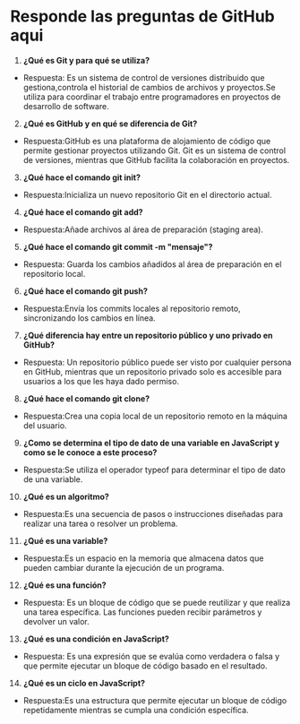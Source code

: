 # Responde las preguntas de GitHub aqui

1. **¿Qué es Git y para qué se utiliza?**
- Respuesta: Es un sistema de control de versiones distribuido que gestiona,controla el historial de cambios de archivos y proyectos.Se utiliza para coordinar el trabajo entre programadores en proyectos de desarrollo de software.
2. **¿Qué es GitHub y en qué se diferencia de Git?**
- Respuesta:GitHub es una plataforma de alojamiento de código que permite gestionar proyectos utilizando Git. Git es un sistema de control de versiones, mientras que GitHub facilita la colaboración en proyectos.

3. **¿Qué hace el comando git init?**
- Respuesta:Inicializa un nuevo repositorio Git en el directorio actual.

4. **¿Qué hace el comando git add?**
- Respuesta:Añade archivos al área de preparación (staging area).

5. **¿Qué hace el comando git commit -m "mensaje"?**
- Respuesta: Guarda los cambios añadidos al área de preparación en el repositorio local.
6. **¿Qué hace el comando git push?**
- Respuesta:Envía los commits locales al repositorio remoto, sincronizando los cambios en línea.


7. **¿Qué diferencia hay entre un repositorio público y uno privado en GitHub?**
- Respuesta: Un repositorio público puede ser visto por cualquier persona en GitHub, mientras que un repositorio privado solo es accesible para usuarios a los que les haya dado permiso.


8. **¿Qué hace el comando git clone?**
- Respuesta:Crea una copia local de un repositorio remoto en la máquina del usuario.


9. **¿Como se determina el tipo de dato de una variable en JavaScript y como se le conoce a este proceso?**
- Respuesta:Se utiliza el operador typeof para determinar el tipo de dato de una variable.

10. **¿Qué es un algoritmo?**
- Respuesta:Es una secuencia de pasos o instrucciones diseñadas para realizar una tarea o resolver un problema.



11. **¿Qué es una variable?**
- Respuesta:Es un espacio en la memoria que almacena datos que pueden cambiar durante la ejecución de un programa.

12. **¿Qué es una función?**
- Respuesta: Es un bloque de código que se puede reutilizar y que realiza una tarea específica. Las funciones pueden recibir parámetros y devolver un valor.

13. **¿Qué es una condición en JavaScript?**
- Respuesta: Es una expresión que se evalúa como verdadera o falsa y que permite ejecutar un bloque de código basado en el resultado.



14. **¿Qué es un ciclo en JavaScript?**
- Respuesta:Es una estructura que permite ejecutar un bloque de código repetidamente mientras se cumpla una condición específica.